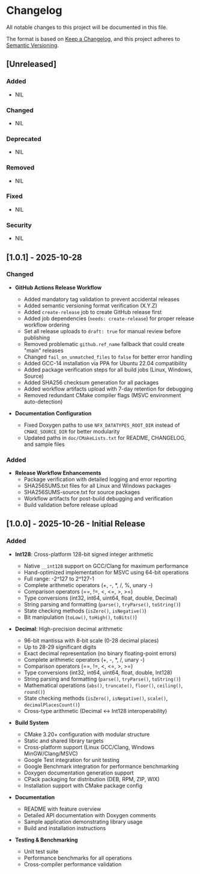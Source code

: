 # Changelog

All notable changes to this project will be documented in this file.

The format is based on [Keep a Changelog](https://keepachangelog.com/en/1.1.0/),
and this project adheres to [Semantic Versioning](https://semver.org/spec/v2.0.0.html).

## [Unreleased]

### Added

- NIL

### Changed

- NIL

### Deprecated

- NIL

### Removed

- NIL

### Fixed

- NIL

### Security

- NIL

## [1.0.1] - 2025-10-28

### Changed

- **GitHub Actions Release Workflow**

  - Added mandatory tag validation to prevent accidental releases
  - Added semantic versioning format verification (X.Y.Z)
  - Added `create-release` job to create GitHub release first
  - Added job dependencies (`needs: create-release`) for proper release workflow ordering
  - Set all release uploads to `draft: true` for manual review before publishing
  - Removed problematic `github.ref_name` fallback that could create "main" releases
  - Changed `fail_on_unmatched_files` to `false` for better error handling
  - Added GCC-14 installation via PPA for Ubuntu 22.04 compatibility
  - Added package verification steps for all build jobs (Linux, Windows, Source)
  - Added SHA256 checksum generation for all packages
  - Added workflow artifacts upload with 7-day retention for debugging
  - Removed redundant CMake compiler flags (MSVC environment auto-detection)

- **Documentation Configuration**
  - Fixed Doxygen paths to use `NFX_DATATYPES_ROOT_DIR` instead of `CMAKE_SOURCE_DIR` for better modularity
  - Updated paths in `doc/CMakeLists.txt` for README, CHANGELOG, and sample files

### Added

- **Release Workflow Enhancements**
  - Package verification with detailed logging and error reporting
  - SHA256SUMS.txt files for all Linux and Windows packages
  - SHA256SUMS-source.txt for source packages
  - Workflow artifacts for post-build debugging and verification
  - Build validation before release upload

## [1.0.0] - 2025-10-26 - Initial Release

### Added

- **Int128**: Cross-platform 128-bit signed integer arithmetic

  - Native `__int128` support on GCC/Clang for maximum performance
  - Hand-optimized implementation for MSVC using 64-bit operations
  - Full range: -2^127 to 2^127-1
  - Complete arithmetic operators (+, -, \*, /, %, unary -)
  - Comparison operators (==, !=, <, <=, >, >=)
  - Type conversions (int32, int64, uint64, float, double, Decimal)
  - String parsing and formatting (`parse()`, `tryParse()`, `toString()`)
  - State checking methods (`isZero()`, `isNegative()`)
  - Bit manipulation (`toLow()`, `toHigh()`, `toBits()`)

- **Decimal**: High-precision decimal arithmetic

  - 96-bit mantissa with 8-bit scale (0-28 decimal places)
  - Up to 28-29 significant digits
  - Exact decimal representation (no binary floating-point errors)
  - Complete arithmetic operators (+, -, \*, /, unary -)
  - Comparison operators (==, !=, <, <=, >, >=)
  - Type conversions (int32, int64, uint64, float, double, Int128)
  - String parsing and formatting (`parse()`, `tryParse()`, `toString()`)
  - Mathematical operations (`abs()`, `truncate()`, `floor()`, `ceiling()`, `round()`)
  - State checking methods (`isZero()`, `isNegative()`, `scale()`, `decimalPlacesCount()`)
  - Cross-type arithmetic (Decimal ↔ Int128 interoperability)

- **Build System**

  - CMake 3.20+ configuration with modular structure
  - Static and shared library targets
  - Cross-platform support (Linux GCC/Clang, Windows MinGW/Clang/MSVC)
  - Google Test integration for unit testing
  - Google Benchmark integration for performance benchmarking
  - Doxygen documentation generation support
  - CPack packaging for distribution (DEB, RPM, ZIP, WIX)
  - Installation support with CMake package config

- **Documentation**

  - README with feature overview
  - Detailed API documentation with Doxygen comments
  - Sample application demonstrating library usage
  - Build and installation instructions

- **Testing & Benchmarking**
  - Unit test suite
  - Performance benchmarks for all operations
  - Cross-compiler performance validation
